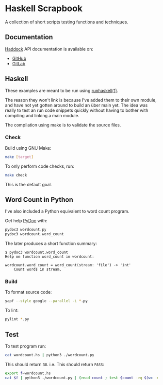 # Haskell Scrapbook

A collection of short scripts testing functions and techniques.

## Documentation

[Haddock](https://www.haskell.org/haddock/doc/html/index.html) API
documentation is available on:

* [GitHub](https://frankhjung.github.io/haskell-scrapbook/)
* [GitLab](https://frankhjung1.gitlab.io/haskell-scrapbook)

## Haskell

These examples are meant to be run using
[runhaskell(1)](https://www.commandlinux.com/man-page/man1/runhaskell.1.html).

The reason they won't link is because I've added them to their own module, and
have not yet gotten around to build an über main yet. The idea was really to
test an run code snippets quickly without having to bother with compiling and
linking a main module.

The compilation using make is to validate the source files.

### Check

Build using GNU Make:

```bash
make [target]
```

To only perform code checks, run:

```bash
make check
```

This is the default goal.

## Word Count in Python

I've also included a Python equivalent to word count program.

Get help [PyDoc](https://docs.python.org/3/library/pydoc.html) with:

```bash
pydoc3 wordcount.py
pydoc3 wordcount.word_count
```

The later produces a short function summary:

```text
$ pydoc3 wordcount.word_count
Help on function word_count in wordcount:

wordcount.word_count = word_count(stream: 'file') -> 'int'
    Count words in stream.
```

### Build

To format source code:

```bash
yapf --style google --parallel -i *.py
```

To lint:

```bash
pylint *.py
```
## Test

To test program run:

```bash
cat wordcount.hs | python3 ./wordcount.py
```

This should return `38`. i.e. This should return `PASS`:

```bash
export f=wordcount.hs
cat $f | python3 ./wordcount.py | (read count ; test $count -eq $(wc -w $f | cut -d ' ' -f1 -) && echo "PASS")
```
